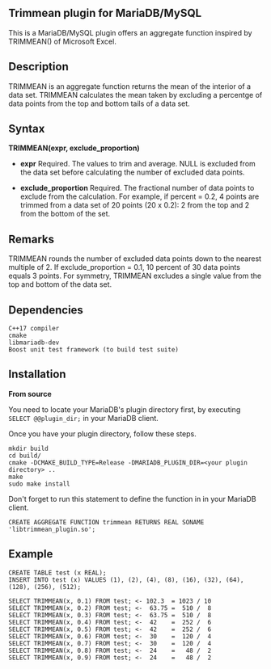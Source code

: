 ## Trimmean plugin for MariaDB/MySQL

This is a MariaDB/MySQL plugin offers an aggregate function inspired by TRIMMEAN() of Microsoft Excel.

## Description

TRIMMEAN is an aggregate function returns the mean of the interior of a data set. TRIMMEAN calculates the mean taken by excluding a percentge of data points from the top and bottom tails of a data set.

## Syntax

**TRIMMEAN(expr, exclude_proportion)**

* **expr** Required. The values to trim and average. NULL is excluded from the data set before calculating the number of excluded data points.

* **exclude_proportion** Required. The fractional number of data points to exclude from the calculation. For example, if percent = 0.2, 4 points are trimmed from a data set of 20 points (20 x 0.2): 2 from the top and 2 from the bottom of the set.

## Remarks

TRIMMEAN rounds the number of excluded data points down to the nearest multiple of 2. If exclude_proportion = 0.1, 10 percent of 30 data points equals 3 points. For symmetry, TRIMMEAN excludes a single value from the top and bottom of the data set.

## Dependencies

```
C++17 compiler
cmake
libmariadb-dev
Boost unit test framework (to build test suite)
```

## Installation

**From source**

You need to locate your MariaDB's plugin directory first, by executing `SELECT @@plugin_dir;` in your MariaDB client.

Once you have your plugin directory, follow these steps.

```
mkdir build
cd build/
cmake -DCMAKE_BUILD_TYPE=Release -DMARIADB_PLUGIN_DIR=<your plugin directory> ..
make
sudo make install
```

Don't forget to run this statement to define the function in in your MariaDB client.
```
CREATE AGGREGATE FUNCTION trimmean RETURNS REAL SONAME 'libtrimmean_plugin.so';
```

## Example

```
CREATE TABLE test (x REAL);
INSERT INTO test (x) VALUES (1), (2), (4), (8), (16), (32), (64), (128), (256), (512);

SELECT TRIMMEAN(x, 0.1) FROM test; <- 102.3  = 1023 / 10
SELECT TRIMMEAN(x, 0.2) FROM test; <-  63.75 =  510 /  8
SELECT TRIMMEAN(x, 0.3) FROM test; <-  63.75 =  510 /  8
SELECT TRIMMEAN(x, 0.4) FROM test; <-  42    =  252 /  6
SELECT TRIMMEAN(x, 0.5) FROM test; <-  42    =  252 /  6
SELECT TRIMMEAN(x, 0.6) FROM test; <-  30    =  120 /  4
SELECT TRIMMEAN(x, 0.7) FROM test; <-  30    =  120 /  4
SELECT TRIMMEAN(x, 0.8) FROM test; <-  24    =   48 /  2
SELECT TRIMMEAN(x, 0.9) FROM test; <-  24    =   48 /  2
```
